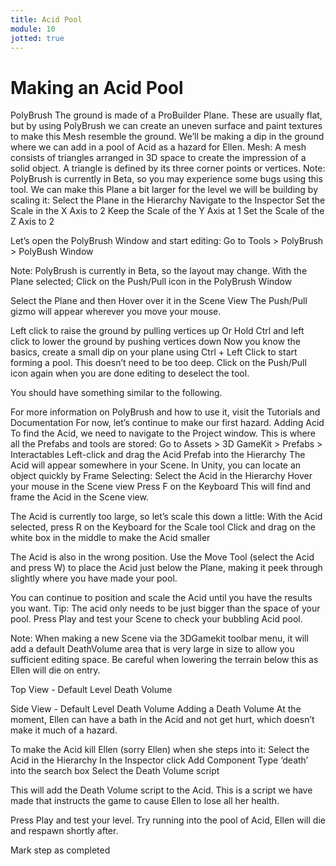 ```yaml
---
title: Acid Pool
module: 10
jotted: true
---
```


# Making an Acid Pool

PolyBrush
The ground is made of a ProBuilder Plane. These are usually flat, but by using PolyBrush we can create an uneven surface and paint textures to make this Mesh resemble the ground. We’ll be making a dip in the ground where we can add in a pool of Acid as a hazard for Ellen.
Mesh: A mesh consists of triangles arranged in 3D space to create the impression of a solid object. A triangle is defined by its three corner points or vertices.
Note: PolyBrush is currently in Beta, so you may experience some bugs using this tool.
We can make this Plane a bit larger for the level we will be building by scaling it:
Select the Plane in the Hierarchy
Navigate to the Inspector
Set the Scale in the X Axis to 2
Keep the Scale of the Y Axis at 1
Set the Scale of the Z Axis to 2

Let’s open the PolyBrush Window and start editing:
Go to Tools > PolyBrush > PolyBush Window


Note: PolyBrush is currently in Beta, so the layout may change.
With the Plane selected;
Click on the Push/Pull icon in the PolyBrush Window

Select the Plane and then Hover over it in the Scene View
The Push/Pull gizmo will appear wherever you move your mouse.

Left click to raise the ground by pulling vertices up
Or Hold Ctrl and left click to lower the ground by pushing vertices down
Now you know the basics, create a small dip on your plane using Ctrl + Left Click to start forming a pool. This doesn’t need to be too deep.
Click on the Push/Pull icon again when you are done editing to deselect the tool.

You should have something similar to the following.

For more information on PolyBrush and how to use it, visit the Tutorials and Documentation
For now, let’s continue to make our first hazard.
Adding Acid
To find the Acid, we need to navigate to the Project window. This is where all the Prefabs and tools are stored:
Go to Assets > 3D GameKit > Prefabs > Interactables
Left-click and drag the Acid Prefab into the Hierarchy
The Acid will appear somewhere in your Scene. In Unity, you can locate an object quickly by Frame Selecting:
Select the Acid in the Hierarchy
Hover your mouse in the Scene view
Press F on the Keyboard
This will find and frame the Acid in the Scene view.

The Acid is currently too large, so let’s scale this down a little:
With the Acid selected, press R on the Keyboard for the Scale tool
Click and drag on the white box in the middle to make the Acid smaller

The Acid is also in the wrong position. Use the Move Tool (select the Acid and press W) to place the Acid just below the Plane, making it peek through slightly where you have made your pool.

You can continue to position and scale the Acid until you have the results you want.
Tip: The acid only needs to be just bigger than the space of your pool.
Press Play and test your Scene to check your bubbling Acid pool.

Note: When making a new Scene via the 3DGamekit toolbar menu, it will add a default DeathVolume area that is very large in size to allow you sufficient editing space. Be careful when lowering the terrain below this as Ellen will die on entry.

Top View - Default Level Death Volume

Side View - Default Level Death Volume
Adding a Death Volume
At the moment, Ellen can have a bath in the Acid and not get hurt, which doesn’t make it much of a hazard.

To make the Acid kill Ellen (sorry Ellen) when she steps into it:
Select the Acid in the Hierarchy
In the Inspector click Add Component
Type ‘death’ into the search box
Select the Death Volume script

This will add the Death Volume script to the Acid. This is a script we have made that instructs the game to cause Ellen to lose all her health.

Press Play and test your level. Try running into the pool of Acid, Ellen will die and respawn shortly after.


Mark step as completed
